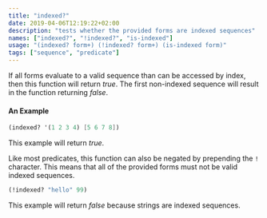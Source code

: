 ```yaml
---
title: "indexed?"
date: 2019-04-06T12:19:22+02:00
description: "tests whether the provided forms are indexed sequences"
names: ["indexed?", "!indexed?", "is-indexed"]
usage: "(indexed? form+) (!indexed? form+) (is-indexed form)"
tags: ["sequence", "predicate"]
---
```

If all forms evaluate to a valid sequence than can be accessed by index, then this function will return _true_. The first non-indexed sequence will result in the function returning _false_.

#### An Example

~~~scheme
(indexed? '(1 2 3 4) [5 6 7 8])
~~~

This example will return _true_.

Like most predicates, this function can also be negated by prepending the `!` character. This means that all of the provided forms must not be valid indexed sequences.

~~~scheme
(!indexed? "hello" 99)
~~~

This example will return _false_ because strings are indexed sequences.
